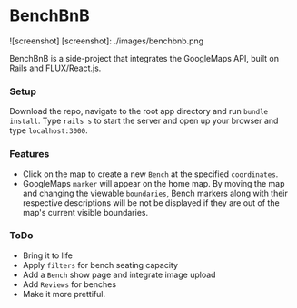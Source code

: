 # BenchBnB

![screenshot]
[screenshot]: ./images/benchbnb.png

BenchBnB is a side-project that integrates the GoogleMaps API, built on Rails and FLUX/React.js.

### Setup

Download the repo, navigate to the root app directory and run `bundle install`. Type `rails s` to start the server and open up your browser and type `localhost:3000`.

### Features

- Click on the map to create a new `Bench` at the specified `coordinates`.
- GoogleMaps `marker` will appear on the home map. By moving the map and changing the viewable `boundaries`, Bench markers along with their respective descriptions will be not be displayed if they are out of the map's current visible boundaries.

### ToDo

- Bring it to life
- Apply `filters` for bench seating capacity
- Add a `Bench` show page and integrate image upload
- Add `Reviews` for benches
- Make it more prettiful.
